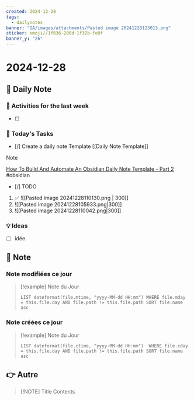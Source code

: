 ```yaml
---
created: 2024-12-28
tags:
  - dailynotes
banner: "IA/images/attachments/Pasted image 20241228123013.png"
sticker: emoji//1f636-200d-1f32b-fe0f
banner_y: "26"
---
```

# 2024-12-28


## 📅 Daily Note
### 🥷 Activities for the last week
- [ ] 

### 🚀 Today's Tasks 
- [/] Create a daily note Template [[Daily Note Template]]

> [!NOTE]
> [How To Build And Automate An Obsidian Daily Note Template - Part 2](https://www.youtube.com/watch?v=OMP98Vv2Ymo) #obsidian
> 


- [/] TODO 
1. ✅
    ![[Pasted image 20241228110130.png | 300]] 
2. 
   ![[Pasted image 20241228105933.png|300]] 
3. 
   ![[Pasted image 20241228110042.png|300]]

### 💡 Ideas
- [ ] idée



## 📝 Note
### Note modifiées ce jour

> [!example] Note du Jour
> ```dataview
> LIST dateformat(file.mtime, "yyyy-MM-dd HH:mm") WHERE file.mday = this.file.day AND file.path != this.file.path SORT file.name asc
> ```
> 

### Note créées ce jour

> [!example] Note du Jour
> ```dataview
> LIST dateformat(file.ctime, "yyyy-MM-dd HH:mm")  WHERE file.cday = this.file.day AND file.path != this.file.path SORT file.name asc
> ```
> 





## 👉 Autre

> [!NOTE] Title
> Contents

